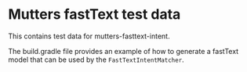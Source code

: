# Mutters fastText test data
This contains test data for mutters-fasttext-intent. 

The build.gradle file provides an example of how to generate a fastText model that can be used by the ``FastTextIntentMatcher``.